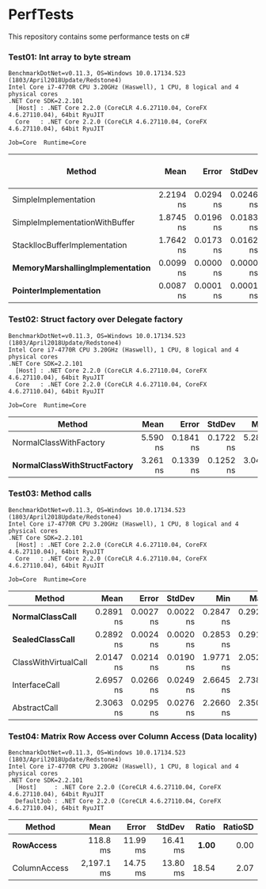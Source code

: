 # PerfTests
This repository contains some performance tests on c#


### Test01: Int array to byte stream
```
BenchmarkDotNet=v0.11.3, OS=Windows 10.0.17134.523 (1803/April2018Update/Redstone4)
Intel Core i7-4770R CPU 3.20GHz (Haswell), 1 CPU, 8 logical and 4 physical cores
.NET Core SDK=2.2.101
  [Host] : .NET Core 2.2.0 (CoreCLR 4.6.27110.04, CoreFX 4.6.27110.04), 64bit RyuJIT
  Core   : .NET Core 2.2.0 (CoreCLR 4.6.27110.04, CoreFX 4.6.27110.04), 64bit RyuJIT

Job=Core  Runtime=Core
```
|                          Method |      Mean |     Error |    StdDev |       Min |       Max | Ratio | Rank | Gen 0/1k Op | Gen 1/1k Op | Gen 2/1k Op | Allocated Memory/Op |
|-------------------------------- |----------:|----------:|----------:|----------:|----------:|------:|-----:|------------:|------------:|------------:|--------------------:|
|            SimpleImplementation | 2.2194 ns | 0.0294 ns | 0.0246 ns | 2.1952 ns | 2.2820 ns | 1.000 |    5 |      0.0005 |           - |           - |                 3 B |
|  SimpleImplementationWithBuffer | 1.8745 ns | 0.0196 ns | 0.0183 ns | 1.8472 ns | 1.9082 ns | 0.844 |    4 |           - |           - |           - |                   - |
|   StackllocBufferImplementation | 1.7642 ns | 0.0173 ns | 0.0162 ns | 1.7343 ns | 1.7930 ns | 0.795 |    3 |           - |           - |           - |                   - |
| **MemoryMarshallingImplementation** | 0.0099 ns | 0.0000 ns | 0.0000 ns | 0.0099 ns | 0.0100 ns | **0.004** |    2 |           - |           - |           - |                   - |
|           **PointerImplementation** | 0.0087 ns | 0.0001 ns | 0.0001 ns | 0.0085 ns | 0.0088 ns | **0.004** |    1 |           - |           - |           - |                   - |


### Test02: Struct factory over Delegate factory
```
BenchmarkDotNet=v0.11.3, OS=Windows 10.0.17134.523 (1803/April2018Update/Redstone4)
Intel Core i7-4770R CPU 3.20GHz (Haswell), 1 CPU, 8 logical and 4 physical cores
.NET Core SDK=2.2.101
  [Host] : .NET Core 2.2.0 (CoreCLR 4.6.27110.04, CoreFX 4.6.27110.04), 64bit RyuJIT
  Core   : .NET Core 2.2.0 (CoreCLR 4.6.27110.04, CoreFX 4.6.27110.04), 64bit RyuJIT

Job=Core  Runtime=Core
```
|                       Method |     Mean |     Error |    StdDev |      Min |      Max | Ratio | RatioSD | Rank |
|----------------------------- |---------:|----------:|----------:|---------:|---------:|------:|--------:|-----:|
|       NormalClassWithFactory | 5.590 ns | 0.1841 ns | 0.1722 ns | 5.283 ns | 5.900 ns |  1.00 |    0.00 |    2 |
| **NormalClassWithStructFactory** | 3.261 ns | 0.1339 ns | 0.1252 ns | 3.044 ns | 3.464 ns |  **0.58** |    0.03 |    1 |

### Test03: Method calls
```
BenchmarkDotNet=v0.11.3, OS=Windows 10.0.17134.523 (1803/April2018Update/Redstone4)
Intel Core i7-4770R CPU 3.20GHz (Haswell), 1 CPU, 8 logical and 4 physical cores
.NET Core SDK=2.2.101
  [Host] : .NET Core 2.2.0 (CoreCLR 4.6.27110.04, CoreFX 4.6.27110.04), 64bit RyuJIT
  Core   : .NET Core 2.2.0 (CoreCLR 4.6.27110.04, CoreFX 4.6.27110.04), 64bit RyuJIT

Job=Core  Runtime=Core
```
|               Method |      Mean |     Error |    StdDev |       Min |       Max | Ratio | RatioSD | Rank |
|--------------------- |----------:|----------:|----------:|----------:|----------:|------:|--------:|-----:|
|      **NormalClassCall** | 0.2891 ns | 0.0027 ns | 0.0022 ns | 0.2847 ns | 0.2926 ns |  **1.00** |    0.00 |    1 |
|      **SealedClassCall** | 0.2892 ns | 0.0024 ns | 0.0020 ns | 0.2853 ns | 0.2915 ns |  **1.00** |    0.01 |    1 |
| ClassWithVirtualCall | 2.0147 ns | 0.0214 ns | 0.0190 ns | 1.9771 ns | 2.0527 ns |  6.97 |    0.08 |    2 |
|        InterfaceCall | 2.6957 ns | 0.0266 ns | 0.0249 ns | 2.6645 ns | 2.7381 ns |  9.33 |    0.13 |    4 |
|         AbstractCall | 2.3063 ns | 0.0295 ns | 0.0276 ns | 2.2660 ns | 2.3503 ns |  7.97 |    0.11 |    3 |

### Test04: Matrix Row Access over Column Access (Data locality)
```
BenchmarkDotNet=v0.11.3, OS=Windows 10.0.17134.523 (1803/April2018Update/Redstone4)
Intel Core i7-4770R CPU 3.20GHz (Haswell), 1 CPU, 8 logical and 4 physical cores
.NET Core SDK=2.2.101
  [Host]     : .NET Core 2.2.0 (CoreCLR 4.6.27110.04, CoreFX 4.6.27110.04), 64bit RyuJIT
  DefaultJob : .NET Core 2.2.0 (CoreCLR 4.6.27110.04, CoreFX 4.6.27110.04), 64bit RyuJIT
```

|       Method |       Mean |    Error |   StdDev | Ratio | RatioSD |
|------------- |-----------:|---------:|---------:|------:|--------:|
|    **RowAccess** |   118.8 ms | 11.99 ms | 16.41 ms |  **1.00** |    0.00 |
| ColumnAccess | 2,197.1 ms | 14.75 ms | 13.80 ms | 18.54 |    2.07 |
